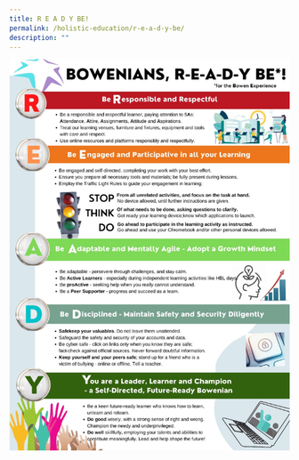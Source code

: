 ```yaml
---
title: R E A D Y BE!
permalink: /holistic-education/r-e-a-d-y-be/
description: ""
---
```

![](/images/Bowen%20READY%20BE%20Poster%20Final.jpeg)